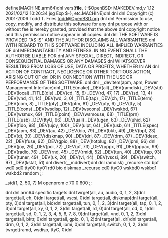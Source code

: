 define(MACHINE,arm64)dnl
vers(__file__,
	{-$OpenBSD: MAKEDEV.md,v 1.12 2021/02/12 10:26:34 jsg Exp $-},
etc.MACHINE)dnl
dnl
dnl Copyright (c) 2001-2006 Todd T. Fries <todd@OpenBSD.org>
dnl
dnl Permission to use, copy, modify, and distribute this software for any
dnl purpose with or without fee is hereby granted, provided that the above
dnl copyright notice and this permission notice appear in all copies.
dnl
dnl THE SOFTWARE IS PROVIDED "AS IS" AND THE AUTHOR DISCLAIMS ALL WARRANTIES
dnl WITH REGARD TO THIS SOFTWARE INCLUDING ALL IMPLIED WARRANTIES OF
dnl MERCHANTABILITY AND FITNESS. IN NO EVENT SHALL THE AUTHOR BE LIABLE FOR
dnl ANY SPECIAL, DIRECT, INDIRECT, OR CONSEQUENTIAL DAMAGES OR ANY DAMAGES
dnl WHATSOEVER RESULTING FROM LOSS OF USE, DATA OR PROFITS, WHETHER IN AN
dnl ACTION OF CONTRACT, NEGLIGENCE OR OTHER TORTIOUS ACTION, ARISING OUT OF
dnl OR IN CONNECTION WITH THE USE OR PERFORMANCE OF THIS SOFTWARE.
dnl
dnl
__devitem(apm, apm, Power Management Interface)dnl
_TITLE(make)
_DEV(all)
_DEV(ramdisk)
_DEV(std)
_DEV(local)
_TITLE(dis)
_DEV(cd, 15, 6)
_DEV(rd, 47, 17)
_DEV(sd, 13, 4)
_DEV(vnd, 41, 14)
_DEV(wd, 3, 0)
_TITLE(tap)
_DEV(ch, 17)
_TITLE(term)
_DEV(com, 8)
_TITLE(pty)
_DEV(ptm, 81)
_DEV(pty, 6)
_DEV(tty, 5)
_TITLE(cons)
_DEV(wsdisp, 12)
_DEV(wscons)
_DEV(wskbd, 67)
_DEV(wsmux, 69)
_TITLE(point)
_DEV(wsmouse, 68)
_TITLE(prn)
_TITLE(usb)
_DEV(ttyU, 66)
_DEV(uall)
_DEV(ugen, 63)
_DEV(uhid, 62)
_DEV(fido, 98)
_DEV(ujoy, 100)
_DEV(ulpt, 64)
_DEV(usb, 61)
_TITLE(spec)
_DEV(apm, 83)
_DEV(au, 42)
_DEV(bio, 79)
_DEV(bktr, 49)
_DEV(bpf, 23)
_DEV(dt, 30)
_DEV(diskmap, 90)
_DEV(dri, 87)
_DEV(drm, 87)
_DEV(fdesc, 22)
_DEV(fuse, 92)
_DEV(gpio, 88)
_DEV(hotplug, 82)
_DEV(ipmi, 96)
dnl _DEV(joy, 26)
_DEV(pci, 72)
_DEV(pf, 73)
_DEV(pppx, 91)
_DEV(pppac, 99)
_DEV(radio, 76)
_DEV(rnd, 45)
_DEV(rmidi, 52)
_DEV(tun, 40)
_DEV(tap, 93)
_DEV(tuner, 49)
_DEV(uk, 20)
_DEV(vi, 44)
_DEV(vscsi, 89)
_DEV(switch, 97)
_DEV(kstat, 51)
dnl
divert(__mddivert)dnl
dnl
ramdisk)
	_recurse std bpf wd0 sd0 tty00 tty01 rd0 bio diskmap
	_recurse cd0 ttyC0 wskbd0 wskbd1 wskbd2 random
	;;

_std(1, 2, 50, 7)
	M openprom	c 70 0 600
	;;

dnl
dnl arm64 specific targets
dnl
twrget(all, au, audio, 0, 1, 2, 3)dnl
target(all, ch, 0)dnl
target(all, vscsi, 0)dnl
target(all, diskmap)dnl
target(all, pty, 0)dnl
target(all, bio)dnl
target(all, tun, 0, 1, 2, 3)dnl
target(all, tap, 0, 1, 2, 3)dnl
target(all, xy, 0, 1, 2, 3)dnl
target(all, rd, 0)dnl
target(all, cd, 0, 1)dnl
target(all, sd, 0, 1, 2, 3, 4, 5, 6, 7, 8, 9)dnl
target(all, vnd, 0, 1, 2, 3)dnl
target(all, bktr, 0)dnl
target(all, gpio, 0, 1, 2)dnl
target(all, dri)dnl
target(all, drm, 0, 1, 2, 3)dnl
target(all, ipmi, 0)dnl
target(all, switch, 0, 1, 2, 3)dnl
twrget(ramd, wsdisp, ttyC, 0)dnl
